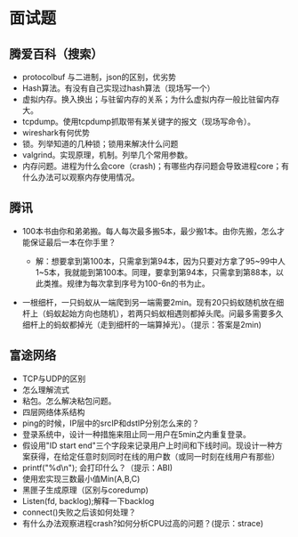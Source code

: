 # 面试题

## 腾爱百科（搜索）

* protocolbuf 与二进制，json的区别，优劣势
* Hash算法。有没有自己实现过hash算法（现场写一个）
* 虚拟内存。换入换出；与驻留内存的关系；为什么虚拟内存一般比驻留内存大。
* tcpdump。使用tcpdump抓取带有某关键字的报文（现场写命令）。
* wireshark有何优势
* 锁。列举知道的几种锁；锁用来解决什么问题
* valgrind。实现原理，机制。列举几个常用参数。
* 内存问题。进程为什么会core（crash)；有哪些内存问题会导致进程core；有什么办法可以观察内存使用情况。


## 腾讯

* 100本书由你和弟弟搬。每人每次最多搬5本，最少搬1本。由你先搬，怎么才能保证最后一本在你手里？
  
  * 解：想要拿到第100本，只需拿到第94本，因为只要对方拿了95~99中人1~5本，我就能到第100本。同理，要拿到第94本，只需拿到第88本，以此类推。规律为每次拿到序号为100-6n的书为止。

* 一根细杆，一只蚂蚁从一端爬到另一端需要2min。现有20只蚂蚁随机放在细杆上（蚂蚁起始方向也随机），若两只蚂蚁相遇则都掉头爬。问最多需要多久细杆上的蚂蚁都掉光（走到细杆的一端算掉光）。（提示：答案是2min)

## 富途网络

* TCP与UDP的区别
* 怎么理解流式
* 粘包。怎么解决粘包问题。
* 四层网络体系结构
* ping的时候，IP层中的srcIP和dstIP分别怎么来的？
* 登录系统中，设计一种措施来阻止同一用户在5min之内重复登录。
* 假设用"ID start end"三个字段来记录用户上时间和下线时间。现设计一种方案获得，在给定任意时刻同时在线的用户数（或同一时刻在线用户有那些）
* printf("%d\n"); 会打印什么？（提示：ABI)
* 使用宏实现三数最小值Min(A,B,C)
* 黑匣子生成原理（区别与coredump)
* Listen(fd, backlog);解释一下backlog
* connect()失败之后该如何处理？
* 有什么办法观察进程crash?如何分析CPU过高的问题？(提示：strace)
